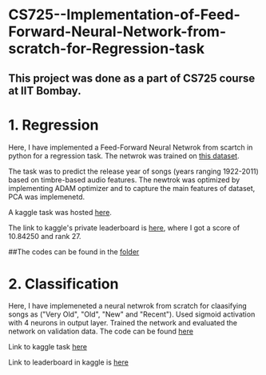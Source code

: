 # CS725--Implementation-of-Feed-Forward-Neural-Network-from-scratch-for-Regression-task

## This project was done as a part of CS725 course at IIT Bombay. 

# 1. Regression
Here, I have implemented a Feed-Forward Neural Netwrok from scartch in python for a regression task. The netwrok was trained on [this dataset](https://www.kaggle.com/competitions/cs725-2022-assignment-regression/data).

The task was to predict the release year of songs (years ranging 1922-2011) based on timbre-based audio features. The newtrok was optimized by implementing ADAM optimizer and to capture the main features of dataset, PCA was implemenetd.

A kaggle task was hosted [here](https://www.kaggle.com/competitions/cs725-2022-assignment-regression).

The link to kaggle's private leaderboard is [here](https://www.kaggle.com/competitions/cs725-2022-assignment-regression/leaderboard), where I got a score of 10.84250 and rank 27.

##The codes can be found in the [folder](https://github.com/adarsh2798/Implementation-of-Feed-Forward-Neural-Network-from-scratch-for-Regression-task/tree/main/21307R001(1)/21307R001)

# 2. Classification

Here, I have implemeneted a neural netwrok from scratch for claasifying songs as ("Very Old", "Old", "New" and "Recent").
Used sigmoid activation with 4 neurons in output layer. Trained the network and evaluated the network on validation data.
The code can be found [here](https://github.com/adarsh2798/CS725-Implementation-of-Feed-Forward-Neural-Network-from-scratch-for-Regression_AND_Classfication/tree/main/21307R001(1)/21307R001/New%20folder)

Link to kaggle task [here](https://www.kaggle.com/competitions/cs-725-autumn-2022-assignment-classification/overview)

Link to leaderboard in kaggle is [here](https://www.kaggle.com/competitions/cs-725-autumn-2022-assignment-classification/leaderboard)
